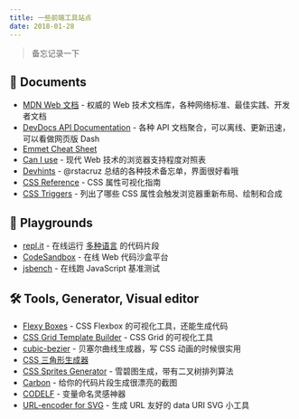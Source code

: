 ```yaml
---
title: 一些前端工具站点
date: 2018-01-28
---
```


> 备忘记录一下

## 📙 Documents

- [MDN Web 文档](https://developer.mozilla.org/zh-CN/docs/Web) - 权威的 Web 技术文档库，各种网络标准、最佳实践、开发者文档
- [DevDocs API Documentation](https://devdocs.io/) - 各种 API 文档聚合，可以离线、更新迅速，可以看做网页版 Dash
- [Emmet Cheat Sheet](https://docs.emmet.io/cheat-sheet/)
- [Can I use](https://caniuse.com/) - 现代 Web 技术的浏览器支持程度对照表
- [Devhints](https://devhints.io/) - @rstacruz 总结的各种技术备忘单，界面很好看哦
- [CSS Reference](https://cssreference.io/) - CSS 属性可视化指南
- [CSS Triggers](https://csstriggers.com/) - 列出了哪些 CSS 属性会触发浏览器重新布局、绘制和合成

## 🎨 Playgrounds

- [repl.it](https://repl.it/) - 在线运行 [多种语言](https://repl.it/languages) 的代码片段
- [CodeSandbox](https://codesandbox.io/) - 在线 Web 代码沙盒平台
- [jsbench](https://jsbench.me/) - 在线跑 JavaScript 基准测试

## 🛠 Tools, Generator, Visual editor

- [Flexy Boxes](http://the-echoplex.net/flexyboxes/) - CSS Flexbox 的可视化工具，还能生成代码
- [CSS Grid Template Builder](https://codepen.io/anthonydugois/full/RpYBmy/) - CSS Grid 的可视化工具
- [cubic-bezier](http://cubic-bezier.com/) - 贝塞尔曲线生成器，写 CSS 动画的时候很实用
- [CSS 三角形生成器](https://leekoho.github.io/)
- [CSS Sprites Generator](https://www.toptal.com/developers/css/sprite-generator) - 雪碧图生成，带有二叉树排列算法
- [Carbon](https://carbon.now.sh) - 给你的代码片段生成很漂亮的截图
- [CODELF](https://unbug.github.io/codelf/) - 变量命名灵感神器
- [URL-encoder for SVG](https://yoksel.github.io/url-encoder/) - 生成 URL 友好的 data URI SVG 小工具

